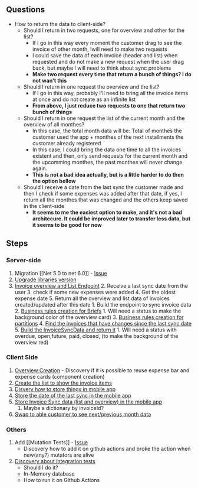 ## Questions
- How to return the data to client-side?
	- Should I return in two requests, one for overview and other for the list?
		- If I go in this way every moment the customer drag to see the invoice of other month, Iwill need to make two requests
		- I could save the data of each invoice (header and list) when requested and do not make a new request when the user drag back, but maybe I will need to think about sync problems
		- **Make two request every time that return a bunch of things? I do not wan't this**
	- Should I return in one request the overview and the list?
		- If I go in this way, probably I'll need to bring all the invoice items at once and do not create as an infinite list
		- **From above, I just reduce two requests to one that return two bunch of things**
	- Should I return in one request the list of the current month and the overview of all monthes?
		- In this case, the total month data will be: Total of monthes the customer used the app + monthes of the next installments the customer already registered
		- In this case, I could bring the data one time to all the invoices existent and then, only send requests for the current month and the upcomming monthes, the past monthes will never change again.
		- **This is not a bad idea actually, but is a little harder to do then the option bellow**
	- Should I receive a date from the last sync the customer made and then I check if some expenses was added after that date, if yes, I return all the monthes that was changed and the others keep saved in the client-side
		- **It seems to me the easiest option to make, and it's not a bad architecure. It could be improved later to transfer less data, but it seems to be good for now**


## Steps
### Server-side 
1. Migration [[Net 5.0 to net 6.0]] - [Issue](https://github.com/gumberss/FinanceControlinator/issues/82)
2. [Upgrade libraries version](https://github.com/gumberss/FinanceControlinator/issues/83)
4. [Invoice overview and List Endpoint](https://github.com/gumberss/FinanceControlinator/issues/86)
	2. Receive a last sync date from the user
	3. check if some new expenses were added 
	4. Get the oldest expense date 
	5. Return all the overview and list data of invoices created/updated after this date
		1. Build the endpoint to sync invoice data
		2. [Business rules creation for Briefs](https://github.com/gumberss/FinanceControlinator/issues/84) 
			1. Will need a status to make the background color of the overview card)
		3. [Business rules creation for partitions](https://github.com/gumberss/FinanceControlinator/issues/109)
		4. [Find the invoices that have changes since the last sync date](https://github.com/gumberss/FinanceControlinator/issues/110)
		5. [Build the InvoiceSyncData and return it](https://github.com/gumberss/FinanceControlinator/issues/111)
			1. Will need a status with overdue, open,future, paid, closed, (to make the background of the overview red)

### Client Side
1.  [Overview Creation](https://github.com/gumberss/FinanceControlinatorMobile/issues/37)
		- Discovery if it is possible to reuse expense bar and expense cards (component creation)
2. [Create the list to show the invoice items](https://github.com/gumberss/FinanceControlinatorMobile/issues/39)
3. [Disvery how to store things in mobile app](https://github.com/gumberss/FinanceControlinatorMobile/issues/38)
4. [Store the date of the last sync in the mobile app](https://github.com/gumberss/FinanceControlinatorMobile/issues/40)
5. [Store Invoice Sync data (list and overview) in the mobile app](https://github.com/gumberss/FinanceControlinatorMobile/issues/41)
	1. Maybe a dictionary by invoiceId?
6. [Swap to able customer to see next/previous month data](https://github.com/gumberss/FinanceControlinatorMobile/issues/42)


### Others
1. Add [[Mutation Tests]] - [Issue](https://github.com/gumberss/FinanceControlinator/issues/87)
	- Discovery how to add it on github actions and broke the action when new(any?) mutators are alive
2. [Discovery about integration tests](https://github.com/gumberss/FinanceControlinatorDocs/issues/2)
	- Should I do it?
	- In-Memory database 
	- How to run it on Github Actions